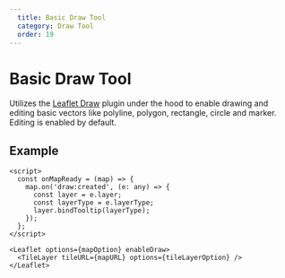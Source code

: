 ```yaml
---
  title: Basic Draw Tool
  category: Draw Tool
  order: 19
---
```


<script>
  import BasicDraw from '/src/common/sample/drawtools/BasicDraw.svelte';
</script>

# Basic Draw Tool

Utilizes the [Leaflet Draw](https://github.com/Leaflet/Leaflet.draw) plugin under the hood to enable drawing and editing basic vectors like polyline, polygon, rectangle, circle and marker. Editing is enabled by default.

## Example

<div class="example">

  <BasicDraw />

```svelte
<script>
  const onMapReady = (map) => {
    map.on('draw:created', (e: any) => {
      const layer = e.layer;
      const layerType = e.layerType;
      layer.bindTooltip(layerType);
    });
  };
</script>

<Leaflet options={mapOption} enableDraw>
  <TileLayer tileURL={mapURL} options={tileLayerOption} />
</Leaflet>
```

</div>
